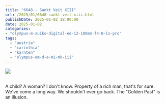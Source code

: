 ```yaml
---
title: "6648 - Sankt Veit XIII"
url: /2025/01/6648-sankt-veit-xiii.html
publishDate: 2025-01-02 18:00:00
date: 2025-01-02
categories:
- "olympus-m-zuiko-digital-ed-12-100mm-f4-0-is-pro"
tags:
  - "austria"
  - "carinthia"
  - "karnten"
  - "olympus-om-d-e-m1-mk-iii"
---
```

<div class="container">
<div class="center"><a target="_blank" href="https://d25zfm9zpd7gm5.cloudfront.net/1200x1200/2020/20200911_123736_lr.jpg"><img class="webfeedsFeaturedVisual" src="https://d25zfm9zpd7gm5.cloudfront.net/0600x0600/2020/20200911_123736_lr.jpg" /></a></div>
</div>
<br />

A child? A woman? I don't know. Property of a rich man,
that's for sure. We've come a long way. We shouldn't ever go
back. The "Golden Past" is an illusion.
